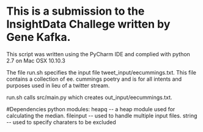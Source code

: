 # This is a submission to the InsightData Challege written by Gene Kafka.

This script was written using the PyCharm IDE and complied with python 2.7 on Mac OSX 10.10.3

The file run.sh specifies the input file tweet_input/eecummings.txt. This file contains a collection of ee. cummings poetry and is for all intents and purposes used in lieu of a twitter stream.

run.sh calls src/main.py which creates out_input/eecummings.txt.

#Dependencies
python modules:
heapq     -- a heap module used for calculating the median.
fileinput -- used to handle multiple input files.
string    -- used to specify charaters to be excluded
